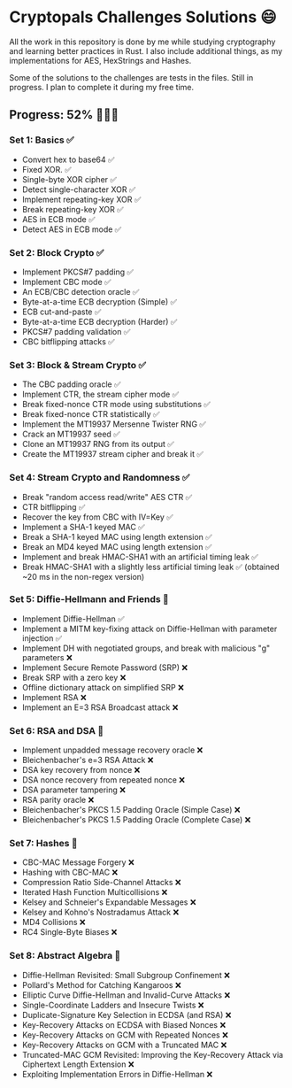 # Cryptopals Challenges Solutions 😄
All the work in this repository is done by me while studying cryptography and learning better practices in Rust. I also include additional things, as my implementations for AES, HexStrings and Hashes.

Some of the solutions to the challenges are tests in the files. Still in progress. I plan to complete it during my free time.

## Progress: 52% 🚀🚀🚀

### Set 1: Basics ✅
  - Convert hex to base64 ✅
  - Fixed XOR. ✅
  - Single-byte XOR cipher ✅
  - Detect single-character XOR ✅
  - Implement repeating-key XOR ✅
  - Break repeating-key XOR ✅
  - AES in ECB mode ✅
  - Detect AES in ECB mode ✅

### Set 2: Block Crypto ✅
  - Implement PKCS#7 padding ✅
  - Implement CBC mode ✅
  - An ECB/CBC detection oracle ✅
  - Byte-at-a-time ECB decryption (Simple) ✅
  - ECB cut-and-paste ✅
  - Byte-at-a-time ECB decryption (Harder) ✅
  - PKCS#7 padding validation ✅
  - CBC bitflipping attacks ✅

### Set 3: Block & Stream Crypto ✅
  - The CBC padding oracle ✅
  - Implement CTR, the stream cipher mode ✅
  - Break fixed-nonce CTR mode using substitutions ✅
  - Break fixed-nonce CTR statistically ✅
  - Implement the MT19937 Mersenne Twister RNG ✅
  - Crack an MT19937 seed ✅
  - Clone an MT19937 RNG from its output ✅
  - Create the MT19937 stream cipher and break it ✅

### Set 4: Stream Crypto and Randomness ✅
  - Break "random access read/write" AES CTR ✅
  - CTR bitflipping ✅
  - Recover the key from CBC with IV=Key ✅
  - Implement a SHA-1 keyed MAC ✅
  - Break a SHA-1 keyed MAC using length extension ✅
  - Break an MD4 keyed MAC using length extension ✅
  - Implement and break HMAC-SHA1 with an artificial timing leak ✅
  - Break HMAC-SHA1 with a slightly less artificial timing leak ✅  (obtained ~20 ms in the non-regex version)

### Set 5: Diffie-Hellmann and Friends 🚩
  - Implement Diffie-Hellman ✅
  - Implement a MITM key-fixing attack on Diffie-Hellman with parameter injection ✅
  - Implement DH with negotiated groups, and break with malicious "g" parameters ❌
  - Implement Secure Remote Password (SRP) ❌
  - Break SRP with a zero key ❌
  - Offline dictionary attack on simplified SRP ❌
  - Implement RSA ❌
  - Implement an E=3 RSA Broadcast attack ❌

### Set 6: RSA and DSA 🚩
  - Implement unpadded message recovery oracle ❌
  - Bleichenbacher's e=3 RSA Attack ❌
  - DSA key recovery from nonce ❌
  - DSA nonce recovery from repeated nonce ❌
  - DSA parameter tampering ❌
  - RSA parity oracle ❌
  - Bleichenbacher's PKCS 1.5 Padding Oracle (Simple Case) ❌
  - Bleichenbacher's PKCS 1.5 Padding Oracle (Complete Case) ❌

### Set 7: Hashes 🚩
  - CBC-MAC Message Forgery ❌
  - Hashing with CBC-MAC ❌
  - Compression Ratio Side-Channel Attacks ❌
  - Iterated Hash Function Multicollisions ❌
  - Kelsey and Schneier's Expandable Messages ❌
  - Kelsey and Kohno's Nostradamus Attack ❌
  - MD4 Collisions ❌
  - RC4 Single-Byte Biases ❌

### Set 8: Abstract Algebra 🚩
  - Diffie-Hellman Revisited: Small Subgroup Confinement ❌
  - Pollard's Method for Catching Kangaroos ❌
  - Elliptic Curve Diffie-Hellman and Invalid-Curve Attacks ❌
  - Single-Coordinate Ladders and Insecure Twists ❌
  - Duplicate-Signature Key Selection in ECDSA (and RSA) ❌
  - Key-Recovery Attacks on ECDSA with Biased Nonces ❌
  - Key-Recovery Attacks on GCM with Repeated Nonces ❌
  - Key-Recovery Attacks on GCM with a Truncated MAC ❌
  - Truncated-MAC GCM Revisited: Improving the Key-Recovery  Attack via Ciphertext Length Extension ❌
  - Exploiting Implementation Errors in Diffie-Hellman ❌